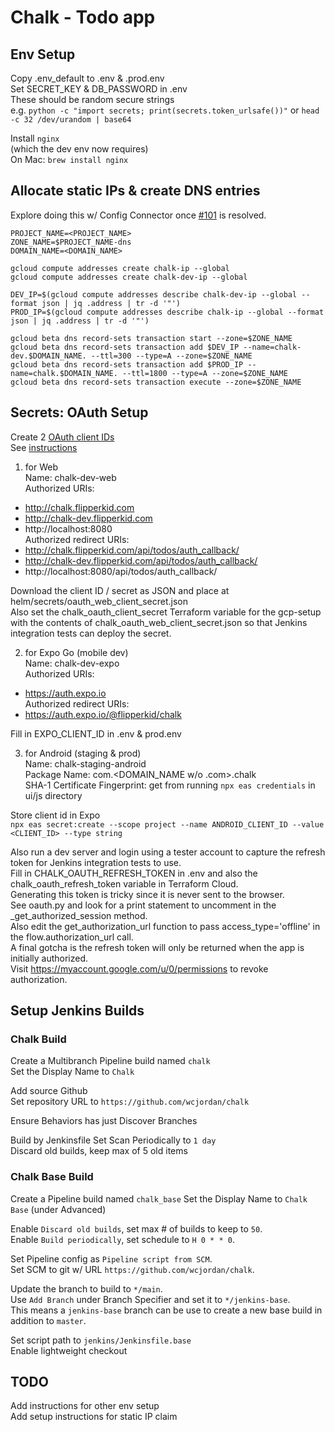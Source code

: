 # Chalk - Todo app

## Env Setup
Copy .env_default to .env & .prod.env  
Set SECRET_KEY & DB_PASSWORD in .env  
  These should be random secure strings  
  e.g. `python -c "import secrets; print(secrets.token_urlsafe())"`
  or `head -c 32 /dev/urandom | base64`
  
Install `nginx`  
(which the dev env now requires)  
On Mac: `brew install nginx`

## Allocate static IPs & create DNS entries
Explore doing this w/ Config Connector once [#101](https://github.com/GoogleCloudPlatform/k8s-config-connector/issues/101) is resolved.

```
PROJECT_NAME=<PROJECT_NAME>
ZONE_NAME=$PROJECT_NAME-dns
DOMAIN_NAME=<DOMAIN_NAME>

gcloud compute addresses create chalk-ip --global
gcloud compute addresses create chalk-dev-ip --global

DEV_IP=$(gcloud compute addresses describe chalk-dev-ip --global --format json | jq .address | tr -d '"')
PROD_IP=$(gcloud compute addresses describe chalk-ip --global --format json | jq .address | tr -d '"')

gcloud beta dns record-sets transaction start --zone=$ZONE_NAME
gcloud beta dns record-sets transaction add $DEV_IP --name=chalk-dev.$DOMAIN_NAME. --ttl=300 --type=A --zone=$ZONE_NAME
gcloud beta dns record-sets transaction add $PROD_IP --name=chalk.$DOMAIN_NAME. --ttl=1800 --type=A --zone=$ZONE_NAME
gcloud beta dns record-sets transaction execute --zone=$ZONE_NAME

```

## Secrets: OAuth Setup
Create 2 [OAuth client IDs](https://console.cloud.google.com/apis/credentials)  
See [instructions](https://docs.expo.dev/guides/authentication/#google)  

1) for Web  
Name: chalk-dev-web  
Authorized URIs:  
- http://chalk.flipperkid.com  
- http://chalk-dev.flipperkid.com  
- http://localhost:8080  
Authorized redirect URIs:   
- http://chalk.flipperkid.com/api/todos/auth_callback/  
- http://chalk-dev.flipperkid.com/api/todos/auth_callback/  
- http://localhost:8080/api/todos/auth_callback/  

Download the client ID / secret as JSON and place at helm/secrets/oauth_web_client_secret.json  
Also set the chalk_oauth_client_secret Terraform variable for the gcp-setup with the contents of chalk_oauth_web_client_secret.json so that Jenkins integration tests can deploy the secret.  

2) for Expo Go (mobile dev)  
Name: chalk-dev-expo  
Authorized URIs:  
- https://auth.expo.io  
Authorized redirect URIs:  
- https://auth.expo.io/@flipperkid/chalk  

Fill in EXPO_CLIENT_ID in .env & prod.env   

3) for Android (staging & prod)  
Name: chalk-staging-android  
Package Name: com.<DOMAIN_NAME w/o .com>.chalk  
SHA-1 Certificate Fingerprint: get from running `npx eas credentials` in ui/js directory  

Store client id in Expo  
`npx eas secret:create --scope project --name ANDROID_CLIENT_ID --value <CLIENT_ID> --type string`  

Also run a dev server and login using a tester account to capture the refresh token for Jenkins integration tests to use.  
Fill in CHALK_OAUTH_REFRESH_TOKEN in .env and also the chalk_oauth_refresh_token variable in Terraform Cloud.  
Generating this token is tricky since it is never sent to the browser.  
See oauth.py and look for a print statement to uncomment in the \_get_authorized_session method.  
Also edit the get_authorization_url function to pass access_type='offline' in the flow.authorization_url call.  
A final gotcha is the refresh token will only be returned when the app is initially authorized.  
Visit https://myaccount.google.com/u/0/permissions to revoke authorization.  

## Setup Jenkins Builds
### Chalk Build
Create a Multibranch Pipeline build named `chalk`  
Set the Display Name to `Chalk`

Add source Github  
Set repository URL to `https://github.com/wcjordan/chalk`  

Ensure Behaviors has just Discover Branches  

Build by Jenkinsfile
Set Scan Periodically to `1 day`  
Discard old builds, keep max of 5 old items  

### Chalk Base Build
Create a Pipeline build named `chalk_base`
Set the Display Name to `Chalk Base` (under Advanced)

Enable `Discard old builds`, set max # of builds to keep to `50`.  
Enable `Build periodically`, set schedule to `H 0 * * 0`.  

Set Pipeline config as `Pipeline script from SCM`.  
Set SCM to git w/ URL `https://github.com/wcjordan/chalk`.  

Update the branch to build to `*/main`.  
Use `Add Branch` under Branch Specifier and set it to `*/jenkins-base`.  
This means a `jenkins-base` branch can be use to create a new base build in addition to `master`.  

Set script path to `jenkins/Jenkinsfile.base`  
Enable lightweight checkout  

## TODO
Add instructions for other env setup  
Add setup instructions for static IP claim  
